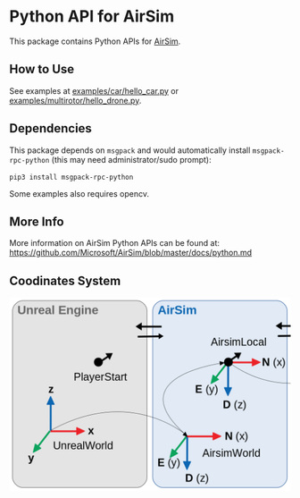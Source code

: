 # Python API for AirSim

This package contains Python APIs for [AirSim](https://github.com/microsoft/airsim).

## How to Use
See examples at [examples/car/hello_car.py](https://github.com/Microsoft/AirSim/blob/master/PythonClient/car/hello_car.py) or [examples/multirotor/hello_drone.py](https://github.com/microsoft/AirSim/blob/master/PythonClient/multirotor/hello_drone.py).

## Dependencies
This package depends on `msgpack` and would automatically install `msgpack-rpc-python` (this may need administrator/sudo prompt):
```
pip3 install msgpack-rpc-python
```

Some examples also requires opencv.

## More Info

More information on AirSim Python APIs can be found at:
https://github.com/Microsoft/AirSim/blob/master/docs/python.md


## Coodinates System

![Alt Text](./docs/coordinate_systems.png)